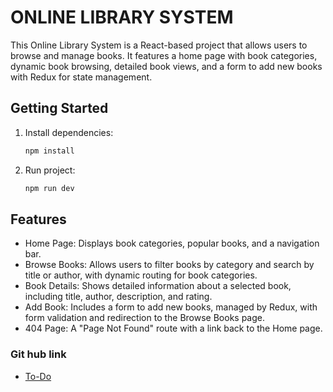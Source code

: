 # ONLINE LIBRARY SYSTEM

This Online Library System is a React-based project that allows users to browse and manage books. It features a home page with book categories, dynamic book browsing, detailed book views, and a form to add new books with Redux for state management.

## Getting Started

1. Install dependencies:
   ```bash
   npm install
   ```
2. Run project:
   ```bash
   npm run dev
   ```

## Features

- Home Page: Displays book categories, popular books, and a navigation bar.
- Browse Books: Allows users to filter books by category and search by title or author, with dynamic routing for book categories.
- Book Details: Shows detailed information about a selected book, including title, author, description, and rating.
- Add Book: Includes a form to add new books, managed by Redux, with form validation and redirection to the Browse Books page.
- 404 Page: A "Page Not Found" route with a link back to the Home page.

### Git hub link

- [To-Do](https://github.com/AnikatKumarKushwaha/online-book-library)

